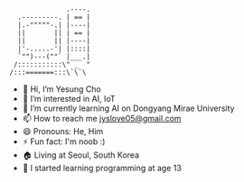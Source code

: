                   .----.
      .---------. | == |
      |.-"""""-.| |----|
      ||       || | == |
      ||       || |----|
      |'-.....-'| |::::|
      `"")---(""` |___.|
     /:::::::::::\" _  "
    /:::=======:::\`\`\
    
- 👋 Hi, I’m Yesung Cho
- 👀 I’m interested in AI, IoT
- 🌱 I’m currently learning AI on Dongyang Mirae University
- 📫 How to reach me jyslove05@gmail.com
- 😄 Pronouns: He, Him
- ⚡ Fun fact: I'm noob :)
- 🏠 Living at Seoul, South Korea
- 📖 I started learning programming at age 13

<!---
yesung05/yesung05 is a ✨ special ✨ repository because its `README.md` (this file) appears on your GitHub profile.
You can click the Preview link to take a look at your changes.
--->
